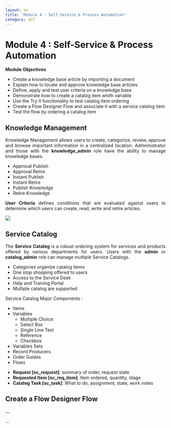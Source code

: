 ```yaml
---
layout: sn
title: "Module 4 : Self-Service & Process Automation"
category: snf
---
```


<h1>Module 4 : Self-Service & Process Automation</h1>

<p style="text-align: justify;"><strong>Module Objectives</strong></p>

<ul>
  <li>Create a knowledge base article by importing a document</li>
  <li>Explain how to locate and approve knowledge base articles</li>
  <li>Define, apply and test user criteria on a knowledge base</li>
  <li>Demonstrate how to create a catalog item whith variable</li>
  <li>Use the Try It functionality to test catalog item ordering</li>
  <li>Create a Flow Designer Flow and associate it with a service catalog item</li>
  <li>Test the flow by ordering a catalog item</li>
</ul>

<h2>Knowledge Management</h2>

<p style="text-align: justify;">
    Knowledge Management allows users to create, categorize, review, approve and browse important information in a centralized location. Admninistrator and those with the <strong>knowledge_admin</strong> role have the ability to manage knowledge bases.
</p>

<ul>
  <li>Approval Publish</li>
  <li>Approval Retire</li>
  <li>Instant Publish</li>
  <li>Instant Retire</li>
  <li>Publish Knowledge</li>
  <li>Retire Knowledge</li>
</ul>

<p style="text-align: justify;">
    <strong>User Criteria</strong> defines conditions that are evaluated against users to determine which users can create, read, write and retire articles.
</p>

<img src="https://greglejeune.github.io/ebook/img/SNFundamentals4-1.png">

<h2>Service Catalog</h2>

<p style="text-align: justify;">
    The <strong>Service Catalog</strong> is a robust ordering system for services and products offered by various departments for users. Users with the <strong>admin</strong> or <strong>catalog_admin</strong> role can manage multiple Service Catalogs.
</p>

<ul>
  <li>Categories organize catalog items</li>
  <li>One stop shopping offered to users</li>
  <li>Access to the Service Desk</li>
  <li>Help and Training Portal</li>
  <li>Multiple catalog are supported</li>
</ul>

<p style="text-align: justify;">
    Service Catalog Major Components :
</p>

<ul>
  <li>Items</li>
  <li>
    Variables
    <ul>
      <li>Multiple Choice</li>
      <li>Select Box</li>
      <li>Single Line Text</li>
      <li>Reference</li>
      <li>Checkbox</li>
    </ul>
  </li>
  <li>Variables Sets</li>
  <li>Record Producers</li>
  <li>Order Guides</li>
  <li>Flows</li>
</ul>

<ul>
  <li><strong>Request [sc_request]</strong>: summary of order, request state</li>
  <li><strong>Requested Item [sc_req_item]</strong>: Item ordered, quantity, stage</li>
  <li><strong>Catalog Task [sc_task]</strong>: What to do, assignment, state, work notes</li>
</ul>

<h2>Create a Flow Designer Flow</h2>

<p style="text-align: justify;"><strong>...</strong></p>

<p style="text-align: justify;">
    ...
</p>
